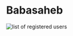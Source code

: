 # Babasaheb
![list of registered users](https://user-images.githubusercontent.com/131351638/233339869-784a5bc9-5031-4647-8044-ece65c7de70f.png)
